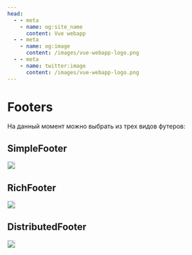 ```yaml
---
head:
  - - meta
    - name: og:site_name
      content: Vue webapp
  - - meta
    - name: og:image
      content: /images/vue-webapp-logo.png
  - - meta
    - name: twitter:image
      content: /images/vue-webapp-logo.png
---
```


# Footers

На данный момент можно выбрать из трех видов футеров:

## SimpleFooter

![](/images/vue-webapp/footer-simple.png)

## RichFooter

![](/images/vue-webapp/footer-rich.png)

## DistributedFooter

![](/images/vue-webapp/footer-distributed.png)

<style scoped>
img {
    border: 1px solid #ddd;
}
</style>
